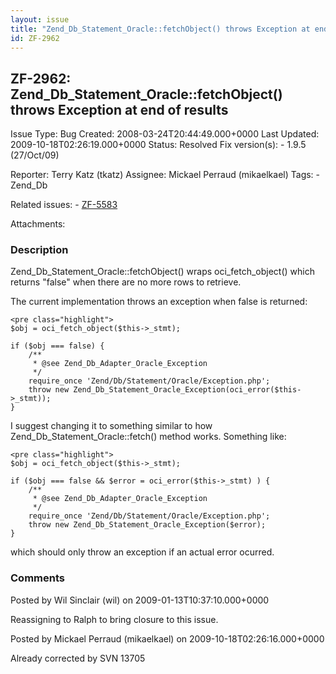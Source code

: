 ```yaml
---
layout: issue
title: "Zend_Db_Statement_Oracle::fetchObject() throws Exception at end of results"
id: ZF-2962
---
```


ZF-2962: Zend\_Db\_Statement\_Oracle::fetchObject() throws Exception at end of results
--------------------------------------------------------------------------------------

 Issue Type: Bug Created: 2008-03-24T20:44:49.000+0000 Last Updated: 2009-10-18T02:26:19.000+0000 Status: Resolved Fix version(s): - 1.9.5 (27/Oct/09)
 
 Reporter:  Terry Katz (tkatz)  Assignee:  Mickael Perraud (mikaelkael)  Tags: - Zend\_Db
 
 Related issues: - [ZF-5583](/issues/browse/ZF-5583)
 
 Attachments: 
### Description

Zend\_Db\_Statement\_Oracle::fetchObject() wraps oci\_fetch\_object() which returns "false" when there are no more rows to retrieve.

The current implementation throws an exception when false is returned:

 
    <pre class="highlight">
    $obj = oci_fetch_object($this->_stmt);
    
    if ($obj === false) {
        /**
         * @see Zend_Db_Adapter_Oracle_Exception
         */
        require_once 'Zend/Db/Statement/Oracle/Exception.php';
        throw new Zend_Db_Statement_Oracle_Exception(oci_error($this->_stmt));
    }


I suggest changing it to something similar to how Zend\_Db\_Statement\_Oracle::fetch() method works. Something like:

 
    <pre class="highlight">
    $obj = oci_fetch_object($this->_stmt);
    
    if ($obj === false && $error = oci_error($this->_stmt) ) {
        /**
         * @see Zend_Db_Adapter_Oracle_Exception
         */
        require_once 'Zend/Db/Statement/Oracle/Exception.php';
        throw new Zend_Db_Statement_Oracle_Exception($error);
    }


which should only throw an exception if an actual error ocurred.

 

 

### Comments

Posted by Wil Sinclair (wil) on 2009-01-13T10:37:10.000+0000

Reassigning to Ralph to bring closure to this issue.

 

 

Posted by Mickael Perraud (mikaelkael) on 2009-10-18T02:26:16.000+0000

Already corrected by SVN 13705

 

 